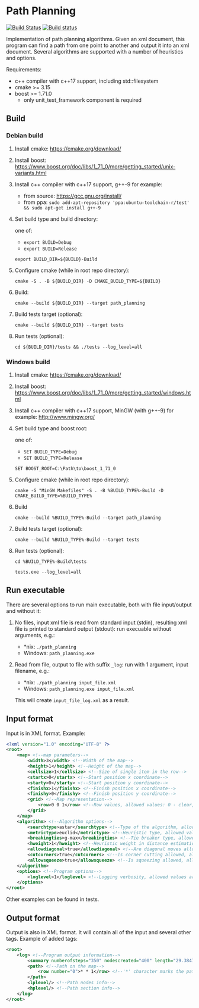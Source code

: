 # Path Planning

[![Build Status](https://travis-ci.com/packedbread/pathplanning.svg?branch=master)](https://travis-ci.com/packedbread/pathplanning)
[![Build status](https://ci.appveyor.com/api/projects/status/94tqu36hlpy5i23d/branch/master?svg=true)](https://ci.appveyor.com/project/packedbread/pathplanning/branch/master)

Implementation of path planning algorithms. Given an xml document, this program can find a path from one point to another and output it into an xml document. Several algorithms are supported with a number of heuristics and options.

Requirements:
- c++ compiler with c++17 support, including std::filesystem
- cmake >= 3.15
- boost >= 1.71.0
  - only unit_test_framework component is required

## Build
### Debian build
1. Install cmake: https://cmake.org/download/

2. Install boost: https://www.boost.org/doc/libs/1_71_0/more/getting_started/unix-variants.html

3. Install c++ compiler with c++17 support, g++-9 for example:

    - from source: https://gcc.gnu.org/install/
    - from ppa: `sudo add-apt-repository 'ppa:ubuntu-toolchain-r/test' && sudo apt-get install g++-9`

4. Set build type and build directory:

    one of:
    - `export BUILD=Debug`
    - `export BUILD=Release`
    
    `export BUILD_DIR=${BUILD}-Build`

4. Configure cmake (while in root repo directory):

    `cmake -S . -B ${BUILD_DIR} -D CMAKE_BUILD_TYPE=${BUILD}`

5. Build:

    `cmake --build ${BUILD_DIR} --target path_planning`

6. Build tests target (optional):

    `cmake --build ${BUILD_DIR} --target tests`

7. Run tests (optional):

    `cd ${BUILD_DIR}/tests && ./tests --log_level=all`

### Windows build
1. Install cmake: https://cmake.org/download/

2. Install boost: https://www.boost.org/doc/libs/1_71_0/more/getting_started/windows.html

3. Install c++ compiler with c++17 support, MinGW (with g++-9) for example: http://www.mingw.org/

4. Set build type and boost root:

    one of:
    - `SET BUILD_TYPE=Debug`
    - `SET BUILD_TYPE=Release`
    
    `SET BOOST_ROOT=C:\Path\to\boost_1_71_0`

5. Configure cmake (while in root repo directory):
    
    `cmake -G "MinGW Makefiles" -S . -B %BUILD_TYPE%-Build -D CMAKE_BUILD_TYPE=%BUILD_TYPE%`
    
6. Build

    `cmake --build %BUILD_TYPE%-Build --target path_planning`

7. Build tests target (optional):

    `cmake --build %BUILD_TYPE%-Build --target tests`

8. Run tests (optional):

    `cd %BUILD_TYPE%-Build\tests`
    
    `tests.exe --log_level=all`


## Run executable
There are several options to run main executable, both with file input/output and without it:

1. No files, input xml file is read from standard input (stdin), resulting xml file is printed to standard output (stdout): run execuable without arguments, e.g.:

    - \*nix: `./path_planning`
    - Windows: `path_planning.exe`

2. Read from file, output to file with suffix `_log`: run with 1 argument, input filename, e.g.:

    - \*nix: `./path_planning input_file.xml`
    - Windows: `path_planning.exe input_file.xml`
    
    This will create `input_file_log.xml` as a result.


## Input format
Input is in XML format. Example:

```xml
<?xml version="1.0" encoding="UTF-8" ?>
<root>
    <map> <!--map parameters-->
        <width>3</width> <!--Width of the map-->
        <height>1</height> <!--Height of the map-->
        <cellsize>1</cellsize> <!--Size of single item in the row-->
        <startx>0</startx> <!--Start position x coordinate-->
        <starty>0</starty> <!--Start position y coordinate-->
        <finishx>1</finishx> <!--Finish position x coordinate-->
        <finishy>0</finishy> <!--Finish position y coordinate-->
        <grid> <!--Map representation-->
            <row>0 0 1</row> <!--Row values, allowed values: 0 - clear, 1 - obstacle-->
        </grid>
    </map>
    <algorithm> <!--Algorithm options-->
        <searchtype>astar</searchtype> <!--Type of the algorithm, allowed values are: dijkstra, astar-->
        <metrictype>euclid</metrictype> <!--Heuristic type, allowed values are: diagonal, euclid, manhattan, chebyshev-->
        <breakingties>g-max</breakingties> <!--Tie breaker type, allowed values are: g-max, g-min-->
        <hweight>1</hweight> <!--Heuristic weight in distance estimation calculation, allowed values: floating point values-->
        <allowdiagonal>true</allowdiagonal> <!--Are diagonal moves allowed, allowed values: true, false-->
        <cutcorners>true</cutcorners> <!--Is corner cutting allowed, allowed values: true, false-->
        <allowsqueeze>true</allowsqueeze> <!--Is squeezing allowed, allowed values: true, false-->
    </algorithm>
    <options> <!--Program options-->
        <loglevel>1</loglevel> <!--Logging verbosity, allowed values are 0, 0.5, 1, 1.5, 2-->
    </options>
</root>
```
Other examples can be found in tests.

## Output format
Output is also in XML format. It will contain all of the input and several other tags. Example of added tags:
```xml
<root>
    <log> <!--Program output information-->
        <summary numberofsteps="350" nodescreated="400" length="29.384777" length_scaled="705.23464965820312" time="0.000000"/> <!--Summary of the result, will contain numberofsteps (number of expanded nodes during the search), nodescreated (number of created nodes during the search), length (distance of the found path), length_scaled (length multiplied by cell size), time (search time)-->
        <path> <!--Path on the map-->
            <row number="0">* * 1</row> <!--'*' character marks the path-->
        </path>
        <lplevel/> <!--Path nodes info-->
        <hplevel/> <!--Path section info-->
    </log>
</root>
```
